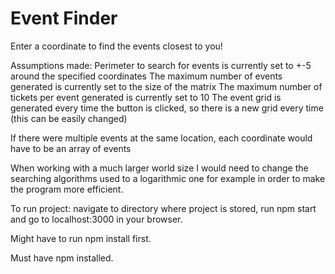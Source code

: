 # Event Finder
Enter a coordinate to find the events closest to you!

Assumptions made:
Perimeter to search for events is currently set to +-5 around the specified coordinates
The maximum number of events generated is currently set to the size of the matrix
The maximum number of tickets per event generated is currently set to 10
The event grid is generated every time the button is clicked, so there is a new grid every time (this can be easily changed)

If there were multiple events at the same location, each coordinate would have to be an array of events

When working with a much larger world size I would need to change the searching algorithms used to a logarithmic one for example in order to make the program more efficient.

To run project: navigate to directory where project is stored, run npm start and go to localhost:3000 in your browser.

Might have to run npm install first.

Must have npm installed.
